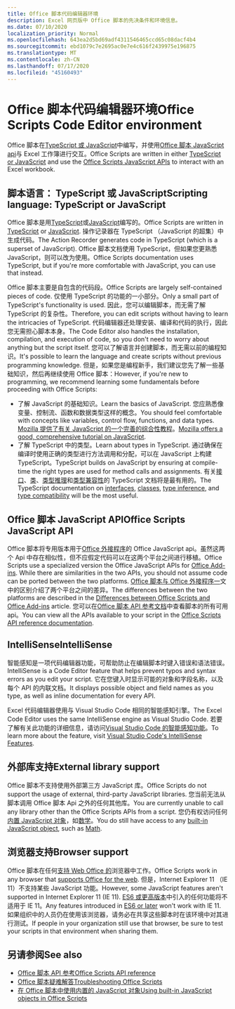 ```yaml
---
title: Office 脚本代码编辑器环境
description: Excel 网页版中 Office 脚本的先决条件和环境信息。
ms.date: 07/10/2020
localization_priority: Normal
ms.openlocfilehash: 643ea2d5bd69adf4311546465ccd65c08dacf4b4
ms.sourcegitcommit: ebd1079c7e2695ac0e7e4c616f2439975e196875
ms.translationtype: MT
ms.contentlocale: zh-CN
ms.lasthandoff: 07/17/2020
ms.locfileid: "45160493"
---
```

# <a name="office-scripts-code-editor-environment"></a><span data-ttu-id="742f1-103">Office 脚本代码编辑器环境</span><span class="sxs-lookup"><span data-stu-id="742f1-103">Office Scripts Code Editor environment</span></span>

<span data-ttu-id="742f1-104">Office 脚本在[TypeScript 或 JavaScript](#scripting-language-typescript-or-javascript)中编写，并使用[Office 脚本 JavaScript api](#office-scripts-javascript-api)与 Excel 工作簿进行交互。</span><span class="sxs-lookup"><span data-stu-id="742f1-104">Office Scripts are written in either [TypeScript or JavaScript](#scripting-language-typescript-or-javascript) and use the [Office Scripts JavaScript APIs](#office-scripts-javascript-api) to interact with an Excel workbook.</span></span>

## <a name="scripting-language-typescript-or-javascript"></a><span data-ttu-id="742f1-105">脚本语言： TypeScript 或 JavaScript</span><span class="sxs-lookup"><span data-stu-id="742f1-105">Scripting language: TypeScript or JavaScript</span></span>

<span data-ttu-id="742f1-106">Office 脚本是用[TypeScript](https://www.typescriptlang.org/docs/home.html)或[JavaScript](https://developer.mozilla.org/docs/Web/JavaScript)编写的。</span><span class="sxs-lookup"><span data-stu-id="742f1-106">Office Scripts are written in [TypeScript](https://www.typescriptlang.org/docs/home.html) or [JavaScript](https://developer.mozilla.org/docs/Web/JavaScript).</span></span> <span data-ttu-id="742f1-107">操作记录器在 TypeScript （JavaScript 的超集）中生成代码。</span><span class="sxs-lookup"><span data-stu-id="742f1-107">The Action Recorder generates code in TypeScript (which is a superset of JavaScript).</span></span> <span data-ttu-id="742f1-108">Office 脚本文档使用 TypeScript，但如果您更熟悉 JavaScript，则可以改为使用。</span><span class="sxs-lookup"><span data-stu-id="742f1-108">Office Scripts documentation uses TypeScript, but if you're more comfortable with JavaScript, you can use that instead.</span></span>

<span data-ttu-id="742f1-109">Office 脚本主要是自包含的代码段。</span><span class="sxs-lookup"><span data-stu-id="742f1-109">Office Scripts are largely self-contained pieces of code.</span></span> <span data-ttu-id="742f1-110">仅使用 TypeScript 的功能的一小部分。</span><span class="sxs-lookup"><span data-stu-id="742f1-110">Only a small part of TypeScript's functionality is used.</span></span> <span data-ttu-id="742f1-111">因此，您可以编辑脚本，而无需了解 TypeScript 的复杂性。</span><span class="sxs-lookup"><span data-stu-id="742f1-111">Therefore, you can edit scripts without having to learn the intricacies of TypeScript.</span></span> <span data-ttu-id="742f1-112">代码编辑器还处理安装、编译和代码的执行，因此您无需担心脚本本身。</span><span class="sxs-lookup"><span data-stu-id="742f1-112">The Code Editor also handles the installation, compilation, and execution of code, so you don't need to worry about anything but the script itself.</span></span> <span data-ttu-id="742f1-113">您可以了解语言并创建脚本，而无需以前的编程知识。</span><span class="sxs-lookup"><span data-stu-id="742f1-113">It's possible to learn the language and create scripts without previous programming knowledge.</span></span> <span data-ttu-id="742f1-114">但是，如果您是编程新手，我们建议您先了解一些基础知识，然后再继续使用 Office 脚本：</span><span class="sxs-lookup"><span data-stu-id="742f1-114">However, if you're new to programming, we recommend learning some fundamentals before proceeding with Office Scripts:</span></span>

- <span data-ttu-id="742f1-115">了解 JavaScript 的基础知识。</span><span class="sxs-lookup"><span data-stu-id="742f1-115">Learn the basics of JavaScript.</span></span> <span data-ttu-id="742f1-116">您应熟悉像变量、控制流、函数和数据类型这样的概念。</span><span class="sxs-lookup"><span data-stu-id="742f1-116">You should feel comfortable with concepts like variables, control flow, functions, and data types.</span></span> <span data-ttu-id="742f1-117">[Mozilla 提供了有关 JavaScript 的一个完善的综合性教程](https://developer.mozilla.org/docs/Web/JavaScript/Guide/Introduction)。</span><span class="sxs-lookup"><span data-stu-id="742f1-117">[Mozilla offers a good, comprehensive tutorial on JavaScript](https://developer.mozilla.org/docs/Web/JavaScript/Guide/Introduction).</span></span>
- <span data-ttu-id="742f1-118">了解 TypeScript 中的类型。</span><span class="sxs-lookup"><span data-stu-id="742f1-118">Learn about types in TypeScript.</span></span> <span data-ttu-id="742f1-119">通过确保在编译时使用正确的类型进行方法调用和分配，可以在 JavaScript 上构建 TypeScript。</span><span class="sxs-lookup"><span data-stu-id="742f1-119">TypeScript builds on JavaScript by ensuring at compile-time the right types are used for method calls and assignments.</span></span> <span data-ttu-id="742f1-120">有关[接口](https://www.typescriptlang.org/docs/handbook/interfaces.html)、[类](https://www.typescriptlang.org/docs/handbook/classes.html)、[类型推理](https://www.typescriptlang.org/docs/handbook/type-inference.html)和[类型兼容性](https://www.typescriptlang.org/docs/handbook/type-compatibility.html)的 TypeScript 文档将是最有用的。</span><span class="sxs-lookup"><span data-stu-id="742f1-120">The TypeScript documentation on [interfaces](https://www.typescriptlang.org/docs/handbook/interfaces.html), [classes](https://www.typescriptlang.org/docs/handbook/classes.html), [type inference](https://www.typescriptlang.org/docs/handbook/type-inference.html), and [type compatibility](https://www.typescriptlang.org/docs/handbook/type-compatibility.html) will be the most useful.</span></span>

## <a name="office-scripts-javascript-api"></a><span data-ttu-id="742f1-121">Office 脚本 JavaScript API</span><span class="sxs-lookup"><span data-stu-id="742f1-121">Office Scripts JavaScript API</span></span>

<span data-ttu-id="742f1-122">Office 脚本将专用版本用于[Office 外接程序](/office/dev/add-ins/overview/index)的 Office JavaScript api。虽然这两个 Api 中存在相似性，但不应假定代码可以在这两个平台之间进行移植。</span><span class="sxs-lookup"><span data-stu-id="742f1-122">Office Scripts use a specialized version the Office JavaScript APIs for [Office Add-ins](/office/dev/add-ins/overview/index). While there are similarities in the two APIs, you should not assume code can be ported between the two platforms.</span></span> <span data-ttu-id="742f1-123">[Office 脚本与 Office 外接程序一](../resources/add-ins-differences.md#apis)文中的区别介绍了两个平台之间的差异。</span><span class="sxs-lookup"><span data-stu-id="742f1-123">The differences between the two platforms are described in the [Differences between Office Scripts and Office Add-ins](../resources/add-ins-differences.md#apis) article.</span></span> <span data-ttu-id="742f1-124">您可以在[Office 脚本 API 参考文档](/javascript/api/office-scripts/overview)中查看脚本的所有可用 api。</span><span class="sxs-lookup"><span data-stu-id="742f1-124">You can view all the APIs available to your script in the [Office Scripts API reference documentation](/javascript/api/office-scripts/overview).</span></span>

## <a name="intellisense"></a><span data-ttu-id="742f1-125">IntelliSense</span><span class="sxs-lookup"><span data-stu-id="742f1-125">IntelliSense</span></span>

<span data-ttu-id="742f1-126">智能感知是一项代码编辑器功能，可帮助防止在编辑脚本时键入错误和语法错误。</span><span class="sxs-lookup"><span data-stu-id="742f1-126">IntelliSense is a Code Editor feature that helps prevent typos and syntax errors as you edit your script.</span></span> <span data-ttu-id="742f1-127">它在您键入时显示可能的对象和字段名称，以及每个 API 的内联文档。</span><span class="sxs-lookup"><span data-stu-id="742f1-127">It displays possible object and field names as you type, as well as inline documentation for every API.</span></span>

<span data-ttu-id="742f1-128">Excel 代码编辑器使用与 Visual Studio Code 相同的智能感知引擎。</span><span class="sxs-lookup"><span data-stu-id="742f1-128">The Excel Code Editor uses the same IntelliSense engine as Visual Studio Code.</span></span> <span data-ttu-id="742f1-129">若要了解有关此功能的详细信息，请访问[Visual Studio Code 的智能感知功能](https://code.visualstudio.com/docs/editor/intellisense#_intellisense-features)。</span><span class="sxs-lookup"><span data-stu-id="742f1-129">To learn more about the feature, visit [Visual Studio Code's IntelliSense Features](https://code.visualstudio.com/docs/editor/intellisense#_intellisense-features).</span></span>

## <a name="external-library-support"></a><span data-ttu-id="742f1-130">外部库支持</span><span class="sxs-lookup"><span data-stu-id="742f1-130">External library support</span></span>

<span data-ttu-id="742f1-131">Office 脚本不支持使用外部第三方 JavaScript 库。</span><span class="sxs-lookup"><span data-stu-id="742f1-131">Office Scripts do not support the usage of external, third-party JavaScript libraries.</span></span> <span data-ttu-id="742f1-132">您当前无法从脚本调用 Office 脚本 Api 之外的任何其他库。</span><span class="sxs-lookup"><span data-stu-id="742f1-132">You are currently unable to call any library other than the Office Scripts APIs from a script.</span></span> <span data-ttu-id="742f1-133">您仍有权访问任何[内置 JavaScript 对象](../develop/javascript-objects.md)，如[数学](https://developer.mozilla.org/docs/Web/JavaScript/Reference/Global_Objects/Math)。</span><span class="sxs-lookup"><span data-stu-id="742f1-133">You do still have access to any [built-in JavaScript object](../develop/javascript-objects.md), such as [Math](https://developer.mozilla.org/docs/Web/JavaScript/Reference/Global_Objects/Math).</span></span>

## <a name="browser-support"></a><span data-ttu-id="742f1-134">浏览器支持</span><span class="sxs-lookup"><span data-stu-id="742f1-134">Browser support</span></span>

<span data-ttu-id="742f1-135">Office 脚本在任何[支持 Web Office 的](https://support.microsoft.com/office/ad1303e0-a318-47aa-b409-d3a5eb44e452)浏览器中工作。</span><span class="sxs-lookup"><span data-stu-id="742f1-135">Office Scripts work in any browser that [supports Office for the web](https://support.microsoft.com/office/ad1303e0-a318-47aa-b409-d3a5eb44e452).</span></span> <span data-ttu-id="742f1-136">但是，Internet Explorer 11 （IE 11）不支持某些 JavaScript 功能。</span><span class="sxs-lookup"><span data-stu-id="742f1-136">However, some JavaScript features aren't supported in Internet Explorer 11 (IE 11).</span></span> <span data-ttu-id="742f1-137">[ES6 或更高版本](https://www.w3schools.com/Js/js_es6.asp)中引入的任何功能将不适用于 IE 11。</span><span class="sxs-lookup"><span data-stu-id="742f1-137">Any features introduced in [ES6 or later](https://www.w3schools.com/Js/js_es6.asp) won't work with IE 11.</span></span> <span data-ttu-id="742f1-138">如果组织中的人员仍在使用该浏览器，请务必在共享这些脚本时在该环境中对其进行测试。</span><span class="sxs-lookup"><span data-stu-id="742f1-138">If people in your organization still use that browser, be sure to test your scripts in that environment when sharing them.</span></span>

## <a name="see-also"></a><span data-ttu-id="742f1-139">另请参阅</span><span class="sxs-lookup"><span data-stu-id="742f1-139">See also</span></span>

- [<span data-ttu-id="742f1-140">Office 脚本 API 参考</span><span class="sxs-lookup"><span data-stu-id="742f1-140">Office Scripts API reference</span></span>](/javascript/api/office-scripts/overview)
- [<span data-ttu-id="742f1-141">Office 脚本疑难解答</span><span class="sxs-lookup"><span data-stu-id="742f1-141">Troubleshooting Office Scripts</span></span>](../testing/troubleshooting.md)
- [<span data-ttu-id="742f1-142">在 Office 脚本中使用内置的 JavaScript 对象</span><span class="sxs-lookup"><span data-stu-id="742f1-142">Using built-in JavaScript objects in Office Scripts</span></span>](../develop/javascript-objects.md)
